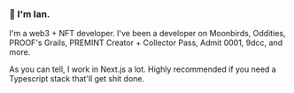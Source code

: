### 👋  I'm Ian.

I'm a web3 + NFT developer. I've been a developer on Moonbirds, Oddities, PROOF's Grails, PREMINT Creator + Collector Pass, Admit 0001, 9dcc, and more.

As you can tell, I work in Next.js a lot. Highly recommended if you need a Typescript stack that'll get shit done.
